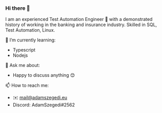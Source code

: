 ### Hi there 👋

I am an experienced Test Automation Engineer 🤖 with a demonstrated history of working in the banking and insurance industry. Skilled in SQL, Test Automation, Linux.

🌱 I’m currently learning:
- Typescript
- Nodejs

💬 Ask me about:
- Happy to discuss anything 😊

📫 How to reach me: 
- ✉️ mail@adamszegedi.eu
- Discord: AdamSzegedi#2562

<!--
**adamszegedi/adamszegedi** is a ✨ _special_ ✨ repository because its `README.md` (this file) appears on your GitHub profile.

Here are some ideas to get you started:

- 🔭 I’m currently working on ...
- 
- 👯 I’m looking to collaborate on ...
- 🤔 I’m looking for help with ...
- 💬 Ask me about ...
- 📫 How to reach me: ...
- 😄 Pronouns: ...
- ⚡ Fun fact: ...
-->
